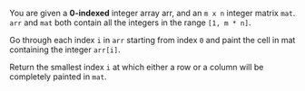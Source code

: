 You are given a **0-indexed** integer array arr, and an `m x n` integer matrix `mat`. `arr` and `mat` both contain all the integers in the range `[1, m * n]`.

Go through each index `i` in `arr` starting from index `0` and paint the cell in mat containing the integer `arr[i]`.

Return the smallest index `i` at which either a row or a column will be completely painted in `mat`.
